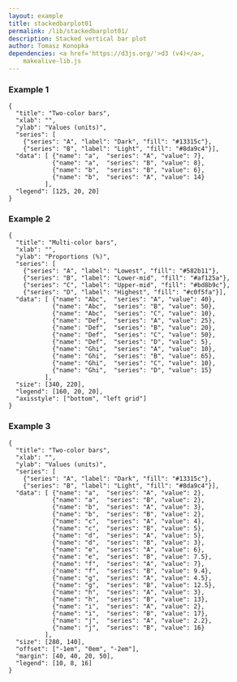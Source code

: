 ```yaml
---
layout: example
title: stackedbarplot01
permalink: /lib/stackedbarplot01/
description: Stacked vertical bar plot
author: Tomasz Konopka
dependencies: <a href='https://d3js.org/'>d3 (v4)</a>,
    makealive-lib.js 
---
```


<script src="https://d3js.org/d3.v4.min.js"></script>


### Example 1

<pre class="example"><code class="makealive stackedbarplot01">{
  "title": "Two-color bars",
  "xlab": "",
  "ylab": "Values (units)",
  "series": [ 
    {"series": "A", "label": "Dark", "fill": "#13315c"},
    {"series": "B", "label": "Light", "fill": "#8da9c4"}],
  "data": [ {"name": "a",  "series": "A", "value": 7}, 
            {"name": "a",  "series": "B", "value": 8}, 
            {"name": "b",  "series": "B", "value": 6}, 
            {"name": "b",  "series": "A", "value": 14}
          ],
  "legend": [125, 20, 20]  
}
</code></pre>


### Example 2

<pre class="example"><code class="makealive stackedbarplot01">{
  "title": "Multi-color bars",
  "xlab": "",
  "ylab": "Proportions (%)",
  "series": [ 
    {"series": "A", "label": "Lowest", "fill": "#582b11"}, 
    {"series": "B", "label": "Lower-mid", "fill": "#af125a"},
    {"series": "C", "label": "Upper-mid", "fill": "#bd8b9c"}, 
    {"series": "D", "label": "Highest", "fill": "#c0f5fa"}],
  "data": [ {"name": "Abc",  "series": "A", "value": 40}, 
            {"name": "Abc",  "series": "B", "value": 50},
            {"name": "Abc",  "series": "C", "value": 10},
            {"name": "Def",  "series": "A", "value": 25}, 
            {"name": "Def",  "series": "B", "value": 20}, 
            {"name": "Def",  "series": "C", "value": 50}, 
            {"name": "Def",  "series": "D", "value": 5},             
            {"name": "Ghi",  "series": "A", "value": 10}, 
            {"name": "Ghi",  "series": "B", "value": 65},
            {"name": "Ghi",  "series": "C", "value": 10},
            {"name": "Ghi",  "series": "D", "value": 15}
          ],
  "size": [340, 220],
  "legend": [160, 20, 20],
  "axisstyle": ["bottom", "left grid"]  
}
</code></pre>


### Example 3

<pre class="example"><code class="makealive stackedbarplot01">{
  "title": "Two-color bars",
  "xlab": "",
  "ylab": "Values (units)",
  "series": [ 
    {"series": "A", "label": "Dark", "fill": "#13315c"},
    {"series": "B", "label": "Light", "fill": "#8da9c4"}],
  "data": [ {"name": "a",  "series": "A", "value": 2}, 
            {"name": "a",  "series": "B", "value": 2}, 
            {"name": "b",  "series": "A", "value": 3}, 
            {"name": "b",  "series": "B", "value": 2},
            {"name": "c",  "series": "A", "value": 4}, 
            {"name": "c",  "series": "B", "value": 5},
            {"name": "d",  "series": "A", "value": 5}, 
            {"name": "d",  "series": "B", "value": 3},
            {"name": "e",  "series": "A", "value": 6}, 
            {"name": "e",  "series": "B", "value": 7.5},
            {"name": "f",  "series": "A", "value": 7}, 
            {"name": "f",  "series": "B", "value": 9.4},
            {"name": "g",  "series": "A", "value": 4.5}, 
            {"name": "g",  "series": "B", "value": 12.5},
            {"name": "h",  "series": "A", "value": 3}, 
            {"name": "h",  "series": "B", "value": 13},
            {"name": "i",  "series": "A", "value": 2}, 
            {"name": "i",  "series": "B", "value": 17},
            {"name": "j",  "series": "A", "value": 2.2}, 
            {"name": "j",  "series": "B", "value": 16}
          ],
  "size": [280, 140],
  "offset": ["-1em", "0em", "-2em"],
  "margin": [40, 40, 20, 50],
  "legend": [10, 8, 16]  
}
</code></pre>